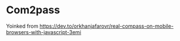 # Com2pass

Yoinked from https://dev.to/orkhanjafarovr/real-compass-on-mobile-browsers-with-javascript-3emi


